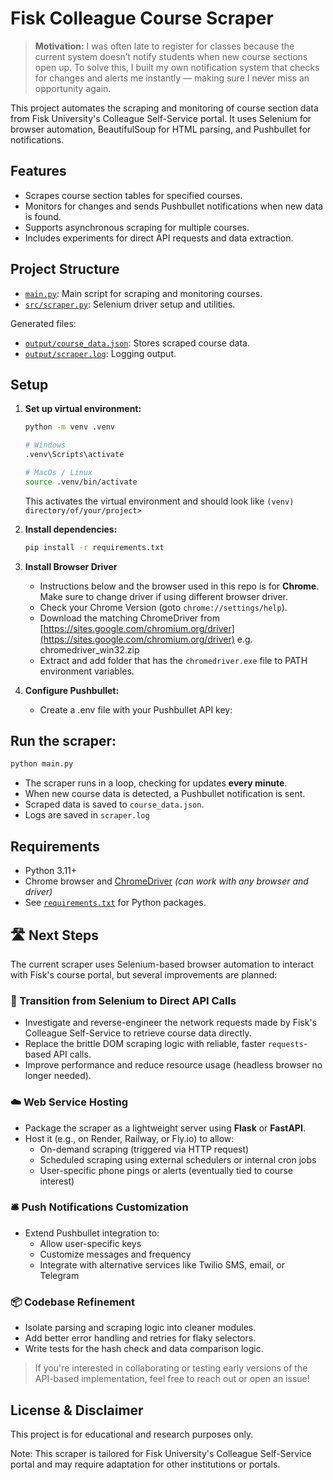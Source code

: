 # Fisk Colleague Course Scraper
> **Motivation:** I was often late to register for classes because the current system doesn’t notify students when new course sections open up. To solve this, I built my own notification system that checks for changes and alerts me instantly — making sure I never miss an opportunity again.

This project automates the scraping and monitoring of course section data from Fisk University's Colleague Self-Service portal. It uses Selenium for browser automation, BeautifulSoup for HTML parsing, and Pushbullet for notifications.

## Features

- Scrapes course section tables for specified courses.
- Monitors for changes and sends Pushbullet notifications when new data is found.
- Supports asynchronous scraping for multiple courses.
- Includes experiments for direct API requests and data extraction.

## Project Structure

- [`main.py`](main.py): Main script for scraping and monitoring courses.
- [`src/scraper.py`](src/scraper.py): Selenium driver setup and utilities.

Generated files: 
- [`output/course_data.json`](output/course_data.json): Stores scraped course data.
- [`output/scraper.log`](output/scraper.log): Logging output.

## Setup

1. **Set up virtual environment:**
    ```sh
    python -m venv .venv

    # Windows
    .venv\Scripts\activate

    # MacOs / Linux
    source .venv/bin/activate
    ```
    This activates the virtual environment and should look like `(venv) directory/of/your/project>`
2. **Install dependencies:**
   ```sh
   pip install -r requirements.txt
   ```
3. **Install Browser Driver**
    - Instructions below and the browser used in this repo is for **Chrome**. Make sure to change driver if using different browser driver. 
    - Check your Chrome Version (goto `chrome://settings/help`).
    - Download the matching ChromeDriver from [https://sites.google.com/chromium.org/driver](https://sites.google.com/chromium.org/driver) e.g. chromedriver_win32.zip
    - Extract and add folder that has the `chromedriver.exe` file to PATH environment variables.

4. **Configure Pushbullet:**
    - Create a .env file with your Pushbullet API key:

## Run the scraper:
```sh
python main.py
```

- The scraper runs in a loop, checking for updates **every minute**.
- When new course data is detected, a Pushbullet notification is sent.
- Scraped data is saved to ``course_data.json``.
- Logs are saved in ``scraper.log``

## Requirements
- Python 3.11+
- Chrome browser and [ChromeDriver](https://chromedriver.chromium.org/downloads) *(can work with any browser and driver)*
- See [`requirements.txt`](requirements.txt) for Python packages.
## 🛣️ Next Steps

The current scraper uses Selenium-based browser automation to interact with Fisk's course portal, but several improvements are planned:

### 🔄 Transition from Selenium to Direct API Calls
- Investigate and reverse-engineer the network requests made by Fisk's Colleague Self-Service to retrieve course data directly.
- Replace the brittle DOM scraping logic with reliable, faster `requests`-based API calls.
- Improve performance and reduce resource usage (headless browser no longer needed).

### ☁️ Web Service Hosting
- Package the scraper as a lightweight server using **Flask** or **FastAPI**.
- Host it (e.g., on Render, Railway, or Fly.io) to allow:
  - On-demand scraping (triggered via HTTP request)
  - Scheduled scraping using external schedulers or internal cron jobs
  - User-specific phone pings or alerts (eventually tied to course interest)

### 🛎️ Push Notifications Customization
- Extend Pushbullet integration to:
  - Allow user-specific keys
  - Customize messages and frequency
  - Integrate with alternative services like Twilio SMS, email, or Telegram

### 📦 Codebase Refinement
- Isolate parsing and scraping logic into cleaner modules.
- Add better error handling and retries for flaky selectors.
- Write tests for the hash check and data comparison logic.

> If you're interested in collaborating or testing early versions of the API-based implementation, feel free to reach out or open an issue!

## License & Disclaimer
This project is for educational and research purposes only.

Note: This scraper is tailored for Fisk University's Colleague Self-Service portal and may require adaptation for other institutions or portals.